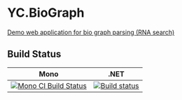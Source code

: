 # YC.BioGraph
[Demo web application for bio graph parsing (RNA search)](https://github.com/YaccConstructor/YaccConstructor/issues/175)

## Build Status

Mono | .NET
---- | ----
[![Mono CI Build Status](https://img.shields.io/travis/YaccConstructor/YC.BioGraph/master.svg)](https://travis-ci.org/YaccConstructor/YC.BioGraph) | [![Build status](https://ci.appveyor.com/api/projects/status/ku2kcv4nqvwocl44/branch/master?svg=true)](https://ci.appveyor.com/project/gsvgit/yc-biograph/branch/master)
